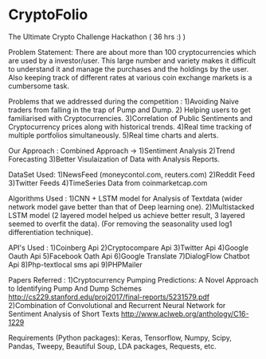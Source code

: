 # CryptoFolio
The Ultimate Crypto Challenge Hackathon ( 36 hrs :) )

Problem Statement: There are about more than 100 cryptocurrencies which are used by a investor/user. This large number and variety makes it difficult to understand it and manage the purchases and the holdings by the user. Also keeping track of different rates at various coin exchange markets is a cumbersome task. 

Problems that we addressed during the competition : 1)Avoiding Naive traders from falling in the trap of Pump and Dump. 2) Helping users to get familiarised with Cryptocurrencies. 3)Correlation of Public Sentiments and Cryptocurrency prices along with historical trends.
4)Real time tracking of multiple portfolios simultaneously. 5)Real time charts and alerts.

Our Approach : Combined Approach -> 1)Sentiment Analysis 2)Trend Forecasting 3)Better Visulaization of Data with Analysis Reports.  

DataSet Used: 1)NewsFeed (moneycontol.com, reuters.com) 2)Reddit Feed 3)Twitter Feeds 4)TimeSeries Data from coinmarketcap.com

Algorithms Used : 1)CNN + LSTM model for Analysis of Textdata (wider network model gave better than that of Deep learning one).
2)Multistacked LSTM model (2 layered model helped us achieve better result, 3 layered seemed to overfit the data). (For removing the seasonality used log1 differentiation technique).

API's Used : 1)Coinberg Api 2)Cryptocompare Api 3)Twitter Api 4)Google Oauth Api 5)Facebook Oath Api 6)Google Translate 7)DialogFlow Chatbot Api 8)Php-textlocal sms api 9)PHPMailer  

Papers Referred : 1)Cryptocurrency Pumping Predictions: A Novel Approach to Identifying Pump And Dump Schemes http://cs229.stanford.edu/proj2017/final-reports/5231579.pdf
2)Combination of Convolutional and Recurrent Neural Network for Sentiment Analysis of Short Texts http://www.aclweb.org/anthology/C16-1229

Requirements (Python packages): Keras, Tensorflow, Numpy, Scipy, Pandas, Tweepy, Beautiful Soup, LDA packages, Requests, etc.   

